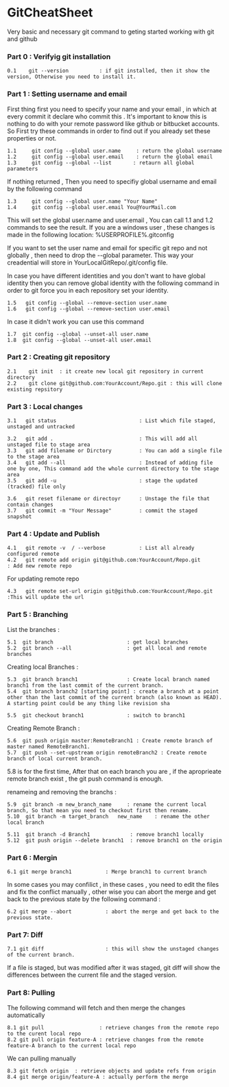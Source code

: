 # GitCheatSheet
Very basic and necessary git command to geting started working with git and github
### Part 0 : Verifyig git installation

```
0.1    git --version          : if git installed, then it show the version, Otherwise you need to install it.
```

### Part 1 : Setting username and email 

First thing first you need to specify your name and your email , in which at every commit it declare who commit this . It's important to know this is nothing to do with your remote password like github or bitbucket accounts.
So First try these commands in order to find out if you already set these properties or not.
```
1.1     git config --global user.name     : return the global username 
1.2     git config --global user.email    : return the global email
1.3     git config --global --list       : retaurn all global parameters
```
If nothing returned , Then you need to specifiy global username and email by the following command  

```
1.3     git config --global user.name "Your Name" 
1.4     git config --global user.email You@YourMail.com 
```

This will set the global user.name and user.email , You can call 1.1 and 1.2 commands to see the result.
If you are a windows user , these changes is made in the following location: %USERPROFILE%\.gitconfig  

If you want to set the user name and email for specific git repo and not globally , then need to drop the --global parameter. This way your creadential will store in YourLocalGitRepo/.git/config file.

In case you have different identities and you don't want to have global identity then you can remove global identity with the following command in order to git force you in each repository set your identity.

```
1.5   git config --global --remove-section user.name
1.6   git config --global --remove-section user.email
```
In case it didn't work you can use this command 

```
1.7  git config --global --unset-all user.name
1.8  git config --global --unset-all user.email
```


### Part 2 : Creating git repository

```
2.1    git init  : it create new local git repository in current directory
2.2    git clone git@github.com:YourAccount/Repo.git : this will clone existing repsitory
```

### Part 3 : Local changes
```
3.1   git status                           : List which file staged, unstaged and untracked 

3.2   git add .                            : This will add all unstaged file to stage area
3.3   git add filename or Dirctory         : You can add a single file to the stage area
3.4   git add --all                        : Instead of adding file one by one, This command add the whole current directory to the stage area
3.5   git add -u                           : stage the updated (tracked) file only

3.6   git reset filename or directoyr      : Unstage the file that contain changes
3.7   git commit -m "Your Message"         : commit the staged snapshot 
```

### Part 4 : Update and Publish
```
4.1   git remote -v  / --verbose           : List all already configured remote
4.2   git remote add origin git@github.com:YourAccount/Repo.git           : Add new remote repo 
```
For updating remote repo
```
4.3   git remote set-url origin git@github.com:YourAccount/Repo.git     :This will update the url
```
### Part 5 : Branching

List the branches :
```
5.1  git branch                        : get local branches
5.2  git branch --all                  : get all local and remote branches
```

Creating local Branches :
```
5.3  git branch branch1                : Create local branch named branch1 from the last commit of the current branch.
5.4  git branch branch2 [starting point] : create a branch at a point other than the last commit of the current branch (also known as HEAD). A starting point could be any thing like revision sha 

5.5  git checkout branch1              : switch to branch1
```
Creating Remote Branch :
```
5.6  git push origin master:RemoteBranch1 : Create remote branch of master named RemoteBranch1.
5.7  git push --set-upstream origin remoteBranch2 : Create remote branch of local current branch.
```
5.8 is for the first time, After that on each branch you are , if the aproprieate remote branch exist , the git push command is enough.


renameing and removing the branchs :
```
5.9  git branch -m new_branch_name     : rename the current local branch, So that mean you need to checkout first then rename.
5.10  git branch -m target_branch   new_name    : rename the other local branch

5.11  git branch -d Branch1             : remove branch1 locally
5.12  git push origin --delete branch1  : remove branch1 on the origin
```

### Part 6 : Mergin
```
6.1 git merge branch1           : Merge branch1 to current branch
```
In some cases you may confilict , in these cases , you need to edit the files and fix the conflict manually , other wise you can abort the merge and get back to the previous state by the following command :
```
6.2 git merge --abort           : abort the merge and get back to the previous state.
```

### Part 7: Diff
```
7.1 git diff                    : this will show the unstaged changes of the current branch.
```
If a file is staged, but was modified after it was staged, git diff will show the differences between the current file and the staged version.

### Part 8: Pulling

The following command will fetch and then merge the changes automatically
```
8.1 git pull                  : retrieve changes from the remote repo to the curent local repo
8.2 git pull origin feature-A : retrieve changes from the remote feature-A branch to the current local repo
```
We can pulling manually
```
8.3 git fetch origin  : retrieve objects and update refs from origin
8.4 git merge origin/feature-A : actually perform the merge
```

